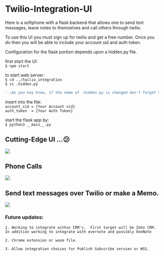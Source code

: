 # Twilio-Integration-UI

Here is a softphone with a flask backend that allows
one to send text messages, leave notes to themselves
and call others through twilio.

To use this UI you must sign up for twilio and get
a free number.  Once you do then you will be able to
include your account sid and auth token.

Configuration for the flask portion depends upon
a hidden.py file.  


first start the UI: \
    `$ npm start`

to start web server: \
    `$ cd ../twilio_integration` \
    `$ vi .hidden.py` 

```diff
- ⚠️As you may know, if the name of .hidden.py is changed don't forget to include it within the .gitignore file
```

insert into the file: \
    `account_sid = {Your Account sid}` \
    `auth_token  = {Your Auth Token}` 

start the flask app by: \
    `$ python3 __main__.py`


## Cutting-Edge UI  ...😕
![](https://github.com/phos-tou-kosmou/python_portfolio/blob/python/web_portfolio/twilio-ui/assets/vanilla.png)


## Phone Calls
![](https://github.com/phos-tou-kosmou/python_portfolio/blob/python/web_portfolio/twilio-ui/assets/number-slot-example.png)

## Send text messages over Twilio or make a Memo.

![](https://github.com/phos-tou-kosmou/python_portfolio/blob/python/web_portfolio/twilio-ui/assets/full-fledge.png)

### Future updates: 
    1. Working to integrate within CRM's.  First target will be Zoho CRM.  In addition working to integrate with evernote and possibly OneNote
    
    2. Chrome extension or wasm file. 

    3. Allow integration choices for Publish Subscribe servies or WSS.
